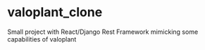 # valoplant_clone
Small project with React/Django Rest Framework mimicking some capabilities of valoplant

